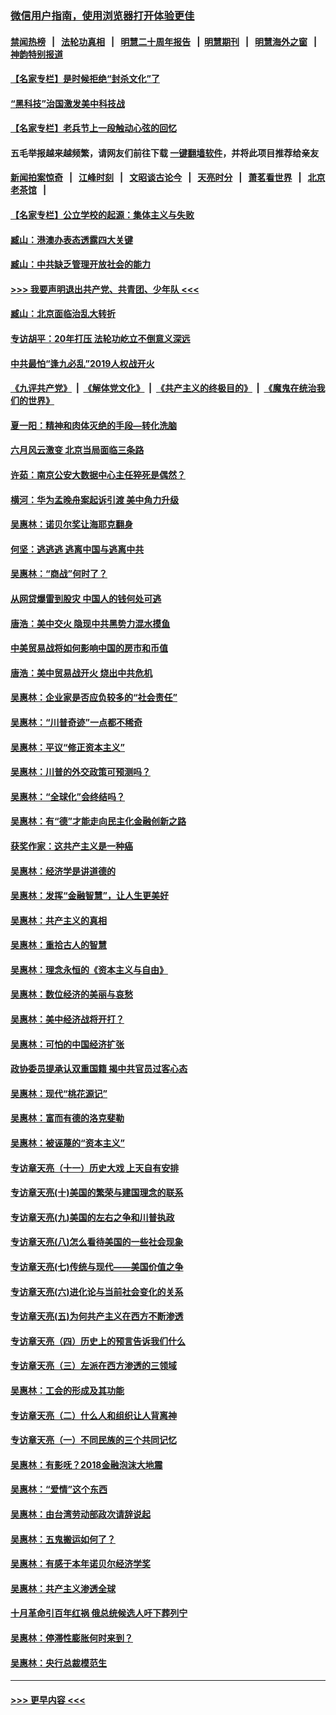 ### [微信用户指南，使用浏览器打开体验更佳](https://github.com/gfw-breaker/banned-news1/blob/master/indexes/wechat-guide.md?t=0)
#### [禁闻热榜](热点新闻.md?t=0)  &nbsp;&nbsp;|&nbsp;&nbsp; [法轮功真相](https://github.com/gfw-breaker/truth/blob/master/README.md?t=0) &nbsp;&nbsp;|&nbsp;&nbsp; [明慧二十周年报告](https://github.com/gfw-breaker/mh-reports/blob/master/README.md?t=0) &nbsp;&nbsp;|&nbsp;&nbsp;[明慧期刊](https://github.com/gfw-breaker/mh-qikan) &nbsp;&nbsp;|&nbsp;&nbsp; [明慧海外之窗](https://github.com/gfw-breaker/mh-news/blob/master/README.md?t=0) &nbsp;&nbsp;|&nbsp;&nbsp; [神韵特别报道](https://github.com/gfw-breaker/mh-news/blob/master/shenyun.md?t=0)
#### [【名家专栏】是时候拒绝“封杀文化”了](../pages/nsc423/n11814093.md?t=02111733) 
#### [“黑科技”治国激发美中科技战](../pages/nsc423/n11638056.md?t=02111733) 
#### [【名家专栏】老兵节上一段触动心弦的回忆](../pages/nsc423/n11646016.md?t=02111733) 
#### 五毛举报越来越频繁，请网友们前往下载 [一键翻墙软件](https://github.com/gfw-breaker/ssr-accounts)，并将此项目推荐给亲友
#### [新闻拍案惊奇](https://github.com/gfw-breaker/banned-news1/blob/master/pages/link4.md) &nbsp;&nbsp;|&nbsp;&nbsp; [江峰时刻](https://github.com/gfw-breaker/banned-news1/blob/master/pages/link4.md) &nbsp;&nbsp;|&nbsp;&nbsp; [文昭谈古论今](https://github.com/gfw-breaker/banned-news1/blob/master/pages/link4.md) &nbsp;&nbsp;|&nbsp;&nbsp; [天亮时分](https://github.com/gfw-breaker/banned-news1/blob/master/pages/link4.md) &nbsp;&nbsp;|&nbsp;&nbsp; [萧茗看世界](https://github.com/gfw-breaker/banned-news1/blob/master/pages/link4.md) &nbsp;&nbsp;|&nbsp;&nbsp; [北京老茶馆](https://github.com/gfw-breaker/banned-news1/blob/master/pages/link4.md) &nbsp;&nbsp;|&nbsp;&nbsp; 
#### [【名家专栏】公立学校的起源：集体主义与失败](../pages/nsc423/n11601833.md?t=02111733) 
#### [臧山：港澳办表态透露四大关键](../pages/nsc423/n11421628.md?t=02111733) 
#### [臧山：中共缺乏管理开放社会的能力](../pages/nsc423/n11407457.md?t=02111733) 
#### [>>> 我要声明退出共产党、共青团、少年队 <<<](https://github.com/begood0513/goodnews/blob/master/quit/letter.md) 
#### [臧山：北京面临治乱大转折](../pages/nsc423/n11406895.md?t=02111733) 
#### [专访胡平：20年打压 法轮功屹立不倒意义深远](../pages/nsc423/n11398800.md?t=02111733) 
#### [中共最怕“逢九必乱”2019人权战开火](../pages/nsc423/n11385248.md?t=02111733) 
#### [《九评共产党》](https://github.com/begood0513/9ping.md/blob/master/README.md) &nbsp;|&nbsp; [《解体党文化》](../../../../jtdwh.md/blob/master/README.md)  &nbsp;|&nbsp; [《共产主义的终极目的》](../../../../gczydzjmd.md/blob/master/README.md) &nbsp;|&nbsp; [《魔鬼在统治我们的世界》](../../../../mgztzwmdsj.md/blob/master/README.md) 
#### [夏一阳：精神和肉体灭绝的手段—转化洗脑](../pages/nsc423/n11368250.md?t=02111733) 
#### [六月风云激变 北京当局面临三条路](../pages/nsc423/n11313668.md?t=02111733) 
#### [许茹：南京公安大数据中心主任猝死是偶然？](../pages/nsc423/n11064744.md?t=02111733) 
#### [横河：华为孟晚舟案起诉引渡 美中角力升级](../pages/nsc423/n11027230.md?t=02111733) 
#### [吴惠林：诺贝尔奖让海耶克翻身](../pages/nsc423/n10890049.md?t=02111733) 
#### [何坚：逃逃逃 逃离中国与逃离中共](../pages/nsc423/n10592891.md?t=02111733) 
#### [吴惠林：“商战”何时了？](../pages/nsc423/n10573558.md?t=02111733) 
#### [从网贷爆雷到股灾 中国人的钱何处可逃](../pages/nsc423/n10572800.md?t=02111733) 
#### [唐浩：美中交火 隐现中共黑势力混水摸鱼](../pages/nsc423/n10544040.md?t=02111733) 
#### [中美贸易战将如何影响中国的房市和币值](../pages/nsc423/n10543697.md?t=02111733) 
#### [唐浩：美中贸易战开火 烧出中共危机](../pages/nsc423/n10540126.md?t=02111733) 
#### [吴惠林：企业家是否应负较多的“社会责任”](../pages/nsc423/n10535022.md?t=02111733) 
#### [吴惠林：“川普奇迹”一点都不稀奇](../pages/nsc423/n10512808.md?t=02111733) 
#### [吴惠林：平议“修正资本主义”](../pages/nsc423/n10495724.md?t=02111733) 
#### [吴惠林：川普的外交政策可预测吗？](../pages/nsc423/n10462387.md?t=02111733) 
#### [吴惠林：“全球化”会终结吗？](../pages/nsc423/n10452838.md?t=02111733) 
#### [吴惠林：有“德”才能走向民主化金融创新之路](../pages/nsc423/n10432292.md?t=02111733) 
#### [获奖作家：这共产主义是一种癌](../pages/nsc423/n10431541.md?t=02111733) 
#### [吴惠林：经济学是讲道德的](../pages/nsc423/n10398014.md?t=02111733) 
#### [吴惠林：发挥“金融智慧”，让人生更美好](../pages/nsc423/n10375019.md?t=02111733) 
#### [吴惠林：共产主义的真相](../pages/nsc423/n10351394.md?t=02111733) 
#### [吴惠林：重拾古人的智慧](../pages/nsc423/n10337691.md?t=02111733) 
#### [吴惠林：理念永恒的《资本主义与自由》](../pages/nsc423/n10316274.md?t=02111733) 
#### [吴惠林：数位经济的美丽与哀愁](../pages/nsc423/n10292946.md?t=02111733) 
#### [吴惠林：美中经济战将开打？](../pages/nsc423/n10258825.md?t=02111733) 
#### [吴惠林：可怕的中国经济扩张](../pages/nsc423/n10219147.md?t=02111733) 
#### [政协委员提承认双重国籍 揭中共官员过客心态](../pages/nsc423/n10208809.md?t=02111733) 
#### [吴惠林：现代“桃花源记”](../pages/nsc423/n10185234.md?t=02111733) 
#### [吴惠林：富而有德的洛克斐勒](../pages/nsc423/n10142264.md?t=02111733) 
#### [吴惠林：被诬蔑的“资本主义”](../pages/nsc423/n10124816.md?t=02111733) 
#### [专访章天亮（十一）历史大戏 上天自有安排](../pages/nsc423/n10094905.md?t=02111733) 
#### [专访章天亮(十)美国的繁荣与建国理念的联系](../pages/nsc423/n10094899.md?t=02111733) 
#### [专访章天亮(九)美国的左右之争和川普执政](../pages/nsc423/n10094889.md?t=02111733) 
#### [专访章天亮(八)怎么看待美国的一些社会现象](../pages/nsc423/n10094857.md?t=02111733) 
#### [专访章天亮(七)传统与现代——美国价值之争](../pages/nsc423/n10093140.md?t=02111733) 
#### [专访章天亮(六)进化论与当前社会变化的关系](../pages/nsc423/n10092036.md?t=02111733) 
#### [专访章天亮(五)为何共产主义在西方不断渗透](../pages/nsc423/n10083620.md?t=02111733) 
#### [专访章天亮（四）历史上的预言告诉我们什么](../pages/nsc423/n10083606.md?t=02111733) 
#### [专访章天亮（三）左派在西方渗透的三领域](../pages/nsc423/n10081115.md?t=02111733) 
#### [吴惠林：工会的形成及其功能](../pages/nsc423/n10080633.md?t=02111733) 
#### [专访章天亮（二）什么人和组织让人背离神](../pages/nsc423/n10076637.md?t=02111733) 
#### [专访章天亮（一）不同民族的三个共同记忆](../pages/nsc423/n10074188.md?t=02111733) 
#### [吴惠林：有影呒？2018金融泡沫大地震](../pages/nsc423/n10040534.md?t=02111733) 
#### [吴惠林：“爱情”这个东西](../pages/nsc423/n10019423.md?t=02111733) 
#### [吴惠林：由台湾劳动部政次请辞说起](../pages/nsc423/n9979679.md?t=02111733) 
#### [吴惠林：五鬼搬运如何了？](../pages/nsc423/n9925338.md?t=02111733) 
#### [吴惠林：有感于本年诺贝尔经济学奖](../pages/nsc423/n9871883.md?t=02111733) 
#### [吴惠林：共产主义渗透全球](../pages/nsc423/n9812748.md?t=02111733) 
#### [十月革命引百年红祸 俄总统候选人吁下葬列宁](../pages/nsc423/n9810182.md?t=02111733) 
#### [吴惠林：停滞性膨胀何时来到？](../pages/nsc423/n9764136.md?t=02111733) 
#### [吴惠林：央行总裁模范生](../pages/nsc423/n9728134.md?t=02111733) 

----
#### [ >>> 更早内容 <<< ](../indexes/nsc423-earlier.md)
